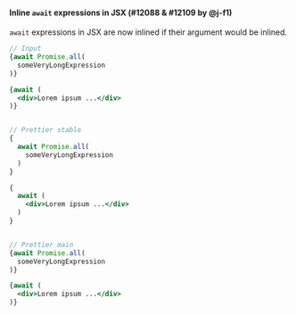 #### Inline `await` expressions in JSX (#12088 & #12109 by @j-f1)

`await` expressions in JSX are now inlined if their argument would be inlined.

<!-- prettier-ignore -->
```jsx
// Input
{await Promise.all(
  someVeryLongExpression
)}

{await (
  <div>Lorem ipsum ...</div>
)}


// Prettier stable
{
  await Promise.all(
    someVeryLongExpression
  )
}

{
  await (
    <div>Lorem ipsum ...</div>
  )
}


// Prettier main
{await Promise.all(
  someVeryLongExpression
)}

{await (
  <div>Lorem ipsum ...</div>
)}

```
